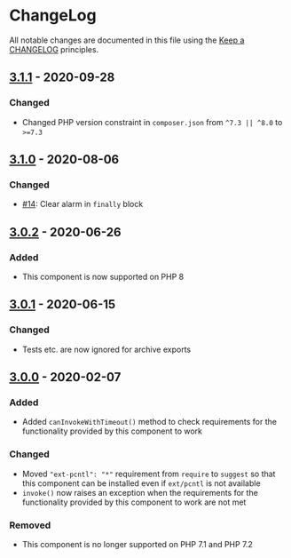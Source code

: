 # ChangeLog

All notable changes are documented in this file using the [Keep a CHANGELOG](https://keepachangelog.com/) principles.

## [3.1.1] - 2020-09-28

### Changed

* Changed PHP version constraint in `composer.json` from `^7.3 || ^8.0` to `>=7.3`

## [3.1.0] - 2020-08-06

### Changed

* [#14](https://github.com/sebastianbergmann/php-invoker/pull/14): Clear alarm in `finally` block

## [3.0.2] - 2020-06-26

### Added

* This component is now supported on PHP 8

## [3.0.1] - 2020-06-15

### Changed

* Tests etc. are now ignored for archive exports

## [3.0.0] - 2020-02-07

### Added

* Added `canInvokeWithTimeout()` method to check requirements for the functionality provided by this component to work

### Changed

* Moved `"ext-pcntl": "*"` requirement from `require` to `suggest` so that this component can be installed even
  if `ext/pcntl` is not available
* `invoke()` now raises an exception when the requirements for the functionality provided by this component to work are
  not met

### Removed

* This component is no longer supported on PHP 7.1 and PHP 7.2

[3.1.1]: https://github.com/sebastianbergmann/php-invoker/compare/3.1.0...3.1.1
[3.1.0]: https://github.com/sebastianbergmann/php-invoker/compare/3.0.2...3.1.0
[3.0.2]: https://github.com/sebastianbergmann/php-invoker/compare/3.0.1...3.0.2
[3.0.1]: https://github.com/sebastianbergmann/php-invoker/compare/3.0.0...3.0.1
[3.0.0]: https://github.com/sebastianbergmann/php-invoker/compare/2.0.0...3.0.0
